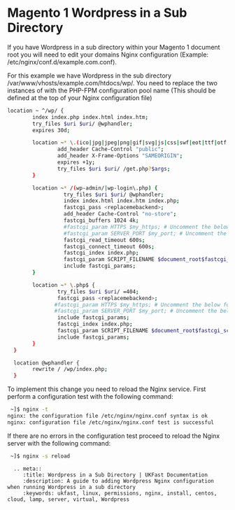 # Magento 1 Wordpress in a Sub Directory

If you have Wordpress in a sub directory within your Magento 1 document root you will need to edit your domains Nginx configuration (Example: /etc/nginx/conf.d/example.com.conf). 

For this example we have Wordpress in the sub directory /var/www/vhosts/example.com/htdocs/wp/. You need to replace the two instances of <replacemebackend> with the PHP-FPM configuration pool name (This should be defined at the top of your Nginx configuration file) 

```bash
location ~ ^/wp/ {
        index index.php index.html index.htm;
        try_files $uri $uri/ @wphandler;
        expires 30d;

        location ~* \.(ico|jpg|jpeg|png|gif|svg|js|css|swf|eot|ttf|otf|woff|woff2)$ {
                add_header Cache-Control "public";
                add_header X-Frame-Options "SAMEORIGIN";
                expires +1y;
                try_files $uri $uri/ /get.php?$args;
        }

        location ~* /(wp-admin/|wp-login\.php) {
                  try_files $uri $uri/ @wphandler;
                  index index.html index.htm index.php;
                  fastcgi_pass <replacemebackend>;
                  add_header Cache-Control "no-store";
                  fastcgi_buffers 1024 4k;
                  #fastcgi_param HTTPS $my_https; # Uncomment the below for SSL offloading
                  #fastcgi_param SERVER_PORT $my_port; # Uncomment the below for SSL offloading
                  fastcgi_read_timeout 600s;
                  fastcgi_connect_timeout 600s;
                  fastcgi_index index.php;
                  fastcgi_param SCRIPT_FILENAME $document_root$fastcgi_script_name;
                  include fastcgi_params;
        }

        location ~* \.php$ {
                try_files $uri $uri/ =404;
                fastcgi_pass <replacemebackend>;
               #fastcgi_param HTTPS $my_https; # Uncomment the below for SSL offloading
               #fastcgi_param SERVER_PORT $my_port; # Uncomment the below for SSL offloading
                include fastcgi_params;
                fastcgi_index index.php;
                fastcgi_param SCRIPT_FILENAME $document_root$fastcgi_script_name;
                include fastcgi_params;
        }
  }

  location @wphandler {
        rewrite / /wp/index.php;
  }
```

To implement this change you need to reload the Nginx service. First perform a configuration test with the following command:

```bash
 ~]$ nginx -t
nginx: the configuration file /etc/nginx/nginx.conf syntax is ok
nginx: configuration file /etc/nginx/nginx.conf test is successful
```

If there are no errors in the configuration test proceed to reload the Nginx server with the following command:

```bash
 ~]$ nginx -s reload
```

```eval_rst
  .. meta::
     :title: Wordpress in a Sub Directory | UKFast Documentation
     :description: A guide to adding Wordpress Nginx configuration when running Wordpress in a sub directory
     :keywords: ukfast, linux, permissions, nginx, install, centos, cloud, lamp, server, virtual, Wordpress
